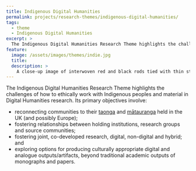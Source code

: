 ```yaml
---
title: Indigenous Digital Humanities
permalink: projects/research-themes/indigenous-digital-humanities/
tags:
  - theme
  - Indigenous Digital Humanities
excerpt: >
  The Indigenous Digital Humanities Research Theme highlights the challenges of how to ethically work with Indigenous peoples and material in Digital Humanities research.
feature:
  image: /assets/images/themes/indie.jpg
  title:
  description: >
    A close-up image of interwoven red and black rods tied with thin strands, creating a geometric pattern that represents structure and connection.
---
```


The Indigenous Digital Humanities Research Theme highlights the challenges of how to ethically work with Indigenous peoples and material in
Digital Humanities research. Its primary objectives involve:

- reconnecting communities to their
  [taonga](https://maoridictionary.co.nz/search?idiom=&phrase=&proverb=&loan=&histLoanWords=&keywords=taonga) and
  [mātauranga](https://maoridictionary.co.nz/search?idiom=&phrase=&proverb=&loan=&histLoanWords=&keywords=matauranga) held in the UK (and possibly Europe);
- fostering relationships between holding institutions, research groups and
  source communities;
- fostering joint, co-developed research, digital, non-digital and hybrid; and
- exploring options for producing culturally appropriate digital and analogue
  outputs/artifacts, beyond traditional academic outputs of monographs and papers.
